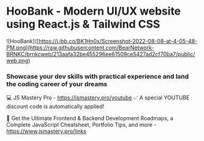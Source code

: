 # HooBank - Modern UI/UX website using React.js & Tailwind CSS

![HooBank]([https://i.ibb.co/BK1Hn0x/Screenshot-2022-08-08-at-4-05-48-PM.png](https://raw.githubusercontent.com/BearNetwork-BRNKC/brnkcweb/213aafa32be455296ee61509ce5427ad2cf70ba7/public/web.png)


### Showcase your dev skills with practical experience and land the coding career of your dreams
💻 JS Mastery Pro - https://jsmastery.pro/youtube
✅ A special YOUTUBE discount code is automatically applied!

📙 Get the Ultimate Frontend & Backend Development Roadmaps, a Complete JavaScript Cheatsheet, Portfolio Tips, and more - https://www.jsmastery.pro/links
